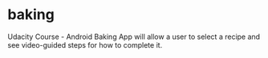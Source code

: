 # baking
Udacity Course - Android Baking App will allow a user to select a recipe and see video-guided steps for how to complete it.
